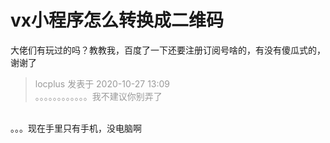 # vx小程序怎么转换成二维码


大佬们有玩过的吗？教教我，百度了一下还要注册订阅号啥的，有没有傻瓜式的，谢谢了

<div class="quote"><blockquote><font color="#999999">locplus 发表于 2020-10-27 13:09</font><br />
<font color="#999999">。。。。。。。。。。。。我不建议你别弄了</font></blockquote></div><br />
。。。现在手里只有手机，没电脑啊
